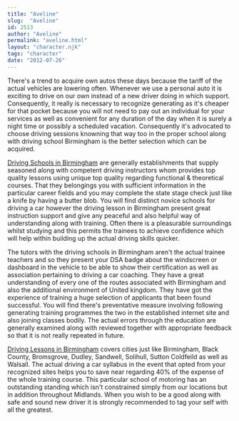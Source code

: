 ```yaml
---
title: "Aveline"
slug:  "Aveline"
id: 2513
author: "Aveline"
permalink: "aveline.html"
layout: "character.njk"
tags: "character"
date: "2012-07-26"
---
```


There's a trend to acquire own autos these days because the tariff of
the actual vehicles are lowering often. Whenever we use a personal auto
it is exciting to drive on our own instead of a new driver doing in
which support. Consequently, it really is necessary to recognize
generating as it's cheaper for that pocket because you will not need to
pay out an individual for your services as well as convenient for any
duration of the day when it is surely a night time or possibly a
scheduled vacation. Consequently it's advocated to choose driving
sessions knowning that way too in the proper school along with driving
school Birmingham is the better selection which can be acquired.

<a href="http://www.drivinglessonbirmingham.co.uk">Driving Schools in
Birmingham</a> are generally establishments that supply seasoned along
with competent driving instructors whom provides top quality lessons
using unique top quality regarding functional & theoretical courses.
That they belongings you with sufficient information in the particular
career fields and you may complete the state stage check just like a
knife by having a butter blob. You will find distinct novice schools for
driving a car however the driving lesson in Birmingham present great
instruction support and give any peaceful and also helpful way of
understanding along with training. Often there is a pleasurable
surroundings whilst studying and this permits the trainees to achieve
confidence which will help within building up the actual driving skills
quicker.

The tutors with the driving schools in Birmingham aren't the actual
trainee teachers and so they present your DSA badge about the windscreen
or dashboard in the vehicle to be able to show their certification as
well as association pertaining to driving a car coaching. They have a
great understanding of every one of the routes associated with
Birmingham and also the additional environment of United kingdom. They
have got the experience of training a huge selection of applicants that
been found successful. You will find there's preventative measure
involving following generating training programmes the two in the
established internet site and also joining classes bodily. The actual
errors through the education are generally examined along with reviewed
together with appropriate feedback so that it is not really repeated in
future.

<a href="http://www.drivinglessonbirmingham.co.uk">Driving Lessons in
Birmingham</a> covers cities just like Birmingham, Black County,
Bromsgrove, Dudley, Sandwell, Solihull, Sutton Coldfeild as well as
Walsall. The actual driving a car syllabus in the event that opted from
your recognized sites helps you to save near regarding 40% of the
expense of the whole training course. This particular school of motoring
has an outstanding standing which isn't constrained simply from our
locations but in addition throughout Midlands. When you wish to be a
good along with safe and sound new driver it is strongly recommended to
tag your self with all the greatest.
